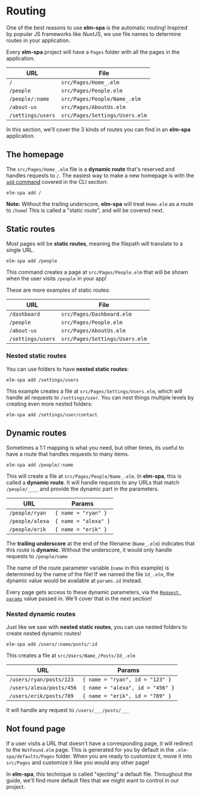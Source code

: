 # Routing

One of the best reasons to use __elm-spa__ is the automatic routing! Inspired by popular JS frameworks like _NuxtJS_, we use file names to determine routes in your application.

Every __elm-spa__ project will have a `Pages` folder with all the pages in the application.

URL | File
--- | ---
`/` | `src/Pages/Home_.elm`
`/people` | `src/Pages/People.elm`
`/people/:name` | `src/Pages/People/Name_.elm`
`/about-us` | `src/Pages/AboutUs.elm`
`/settings/users` | `src/Pages/Settings/Users.elm`

In this section, we'll cover the 3 kinds of routes you can find in an __elm-spa__ application.

## The homepage

The `src/Pages/Home_.elm` file is a __dynamic route__ that's reserved and handles requests to `/`. The easiest way to make a new homepage is with the [`add` command](/guide/cli#adding-a-homepage) covered in the CLI section:

```terminal
elm-spa add /
```

__Note:__ Without the trailing underscore, __elm-spa__ will treat `Home.elm` as a route to `/home`! This is called a "static route", and will be covered next.

## Static routes

Most pages will be __static routes__, meaning the filepath will translate to a single URL.

```terminal
elm-spa add /people
```

This command creates a page at `src/Pages/People.elm` that will be shown when the user visits `/people` in your app!

These are more examples of static routes:

URL | File
--- | ---
`/dashboard` | `src/Pages/Dashboard.elm`
`/people` | `src/Pages/People.elm`
`/about-us` | `src/Pages/AboutUs.elm`
`/settings/users` | `src/Pages/Settings/Users.elm`

### Nested static routes

You can use folders to have __nested static routes__:

```terminal
elm-spa add /settings/users
```

This example creates a file at `src/Pages/Settings/Users.elm`, which will handle all requests to `/settings/user`. You can nest things multiple levels by creating even more nested folders:

```terminal
elm-spa add /settings/user/contact
```


## Dynamic routes

Sometimes a 1:1 mapping is what you need, but other times, its useful to have a route that handles requests to many items.

```terminal
elm-spa add /people/:name
```

This will create a file at `src/Pages/People/Name_.elm`. In __elm-spa__, this is called a __dynamic route__. It will handle requests to any URLs that match `/people/____` and provide the dynamic part in the parameters.

URL | Params
--- | ---
`/people/ryan` | `{ name = "ryan" }`
`/people/alexa` | `{ name = "alexa" }`
`/people/erik` | `{ name = "erik" }`

The __trailing underscore__ at the end of the filename (`Name_.elm`) indicates that this route is __dynamic__. Without the underscore, it would only handle requests to `/people/name`

The name of the route parameter variable (`name` in this example) is determined by the name of the file! If we named the file `Id_.elm`, the dynamic value would be available at `params.id` instead.

Every page gets access to these dynamic parameters, via the [`Request params`](/guide/pages#requests) value passed in. We'll cover that in the next section!

### Nested dynamic routes

Just like we saw with __nested static routes__, you can use nested folders to create nested dynamic routes!

```terminal
elm-spa add /users/:name/posts/:id
```

This creates a file at `src/Users/Name_/Posts/Id_.elm`

URL | Params
--- | ---
`/users/ryan/posts/123` | `{ name = "ryan", id = "123" }`
`/users/alexa/posts/456` | `{ name = "alexa", id = "456" }`
`/users/erik/posts/789` | `{ name = "erik", id = "789" }`

It will handle any request to `/users/___/posts/___`


## Not found page

If a user visits a URL that doesn't have a corresponding page, it will redirect to the `NotFound.elm` page. This is generated for you by default in the `.elm-spa/defaults/Pages` folder. When you are ready to customize it, move it into `src/Pages` and customize it like you would any other page!

In __elm-spa__, this technique is called "ejecting" a default file. Throughout the guide, we'll find more default files that we might want to control in our project.